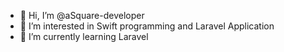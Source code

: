 - 👋 Hi, I’m @aSquare-developer
- 👀 I’m interested in Swift programming and Laravel Application
- 🌱 I’m currently learning Laravel

<!---
aSquare-developer/aSquare-developer is a ✨ special ✨ repository because its `README.md` (this file) appears on your GitHub profile.
You can click the Preview link to take a look at your changes.
--->
